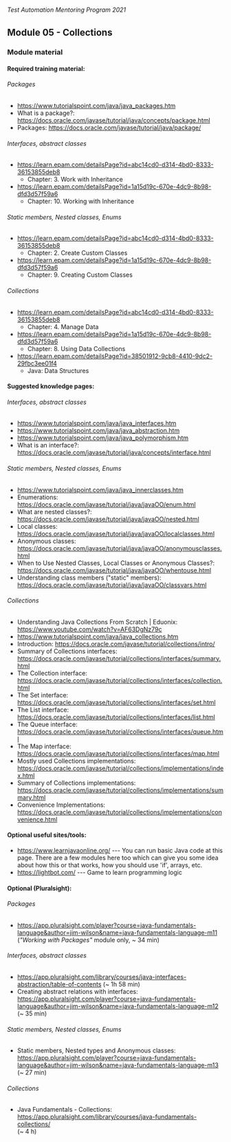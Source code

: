 ###### Test Automation Mentoring Program 2021

## Module 05 - Collections

### Module material

#### Required training material:
###### Packages
* https://www.tutorialspoint.com/java/java_packages.htm
* What is a package?: https://docs.oracle.com/javase/tutorial/java/concepts/package.html
* Packages: https://docs.oracle.com/javase/tutorial/java/package/
	
###### Interfaces, abstract classes
* https://learn.epam.com/detailsPage?id=abc14cd0-d314-4bd0-8333-36153855deb8
	* Chapter: 3. Work with Inheritance
* https://learn.epam.com/detailsPage?id=1a15d19c-670e-4dc9-8b98-dfd3d57f59a6
	* Chapter: 10. Working with Inheritance
	
###### Static members, Nested classes, Enums
* https://learn.epam.com/detailsPage?id=abc14cd0-d314-4bd0-8333-36153855deb8
	* Chapter: 2. Create Custom Classes
* https://learn.epam.com/detailsPage?id=1a15d19c-670e-4dc9-8b98-dfd3d57f59a6
	* Chapter: 9. Creating Custom Classes
	
###### Collections
* https://learn.epam.com/detailsPage?id=abc14cd0-d314-4bd0-8333-36153855deb8
	* Chapter: 4. Manage Data
* https://learn.epam.com/detailsPage?id=1a15d19c-670e-4dc9-8b98-dfd3d57f59a6
	* Chapter: 8. Using Data Collections
* https://learn.epam.com/detailsPage?id=38501912-9cb8-4410-9dc2-29fbc3ee01f4
	* Java: Data Structures

#### Suggested knowledge pages:
###### Interfaces, abstract classes
* https://www.tutorialspoint.com/java/java_interfaces.htm
* https://www.tutorialspoint.com/java/java_abstraction.htm
* https://www.tutorialspoint.com/java/java_polymorphism.htm
* What is an interface?: https://docs.oracle.com/javase/tutorial/java/concepts/interface.html

###### Static members, Nested classes, Enums
* https://www.tutorialspoint.com/java/java_innerclasses.htm
* Enumerations: https://docs.oracle.com/javase/tutorial/java/javaOO/enum.html
* What are nested classes?: https://docs.oracle.com/javase/tutorial/java/javaOO/nested.html
* Local classes: https://docs.oracle.com/javase/tutorial/java/javaOO/localclasses.html
* Anonymous classes: https://docs.oracle.com/javase/tutorial/java/javaOO/anonymousclasses.html
* When to Use Nested Classes, Local Classes or Anonymous Classes?: https://docs.oracle.com/javase/tutorial/java/javaOO/whentouse.html
* Understanding class members ("static" members): https://docs.oracle.com/javase/tutorial/java/javaOO/classvars.html

###### Collections
* Understanding Java Collections From Scratch | Eduonix: https://www.youtube.com/watch?v=AF63DgNz79c
* https://www.tutorialspoint.com/java/java_collections.htm
* Introduction: https://docs.oracle.com/javase/tutorial/collections/intro/
* Summary of Collections interfaces: https://docs.oracle.com/javase/tutorial/collections/interfaces/summary.html
* The Collection interface: https://docs.oracle.com/javase/tutorial/collections/interfaces/collection.html
* The Set interface: https://docs.oracle.com/javase/tutorial/collections/interfaces/set.html
* The List interface: https://docs.oracle.com/javase/tutorial/collections/interfaces/list.html
* The Queue interface: https://docs.oracle.com/javase/tutorial/collections/interfaces/queue.html
* The Map interface: https://docs.oracle.com/javase/tutorial/collections/interfaces/map.html
* Mostly used Collections implementations: https://docs.oracle.com/javase/tutorial/collections/implementations/index.html
* Summary of Collections implementations: https://docs.oracle.com/javase/tutorial/collections/implementations/summary.html
* Convenience Implementations: https://docs.oracle.com/javase/tutorial/collections/implementations/convenience.html


#### Optional useful sites/tools:
* https://www.learnjavaonline.org/ --- You can run basic Java code at this page. There are a few modules here too which can give you some idea about how this or that works, how you should use 'if', arrays, etc.
* https://lightbot.com/ --- Game to learn programming logic


#### Optional (Pluralsight):
###### Packages
* https://app.pluralsight.com/player?course=java-fundamentals-language&author=jim-wilson&name=java-fundamentals-language-m11  
    (_"Working with Packages"_ module only, ~ 34 min)  
	
###### Interfaces, abstract classes
* https://app.pluralsight.com/library/courses/java-interfaces-abstraction/table-of-contents
    (~ 1h 58 min)
* Creating abstract relations with interfaces: https://app.pluralsight.com/player?course=java-fundamentals-language&author=jim-wilson&name=java-fundamentals-language-m12
    (~ 35 min)
	
###### Static members, Nested classes, Enums
* Static members, Nested types and Anonymous classes: https://app.pluralsight.com/player?course=java-fundamentals-language&author=jim-wilson&name=java-fundamentals-language-m13
    (~ 27 min)
	
###### Collections
* Java Fundamentals - Collections: https://app.pluralsight.com/library/courses/java-fundamentals-collections/  
    (~ 4 h)

